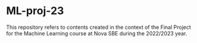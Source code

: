 # ML-proj-23
This repository refers to contents created in the context of the Final Project for the Machine Learning course at Nova SBE during the 2022/2023 year.
